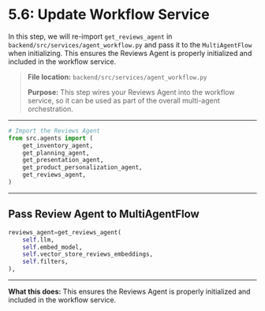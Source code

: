 # 5.6: Update Workflow Service

In this step, we will re-import `get_reviews_agent` in `backend/src/services/agent_workflow.py` and pass it to the `MultiAgentFlow` when initializing. This ensures the Reviews Agent is properly initialized and included in the workflow service.

> **File location:** `backend/src/services/agent_workflow.py`
>
> **Purpose:** This step wires your Reviews Agent into the workflow service, so it can be used as part of the overall multi-agent orchestration.

---

```python
# Import the Reviews Agent
from src.agents import (
    get_inventory_agent,
    get_planning_agent,
    get_presentation_agent,
    get_product_personalization_agent,
    get_reviews_agent,
)
```
---

## Pass Review Agent to MultiAgentFlow
```python
reviews_agent=get_reviews_agent(
    self.llm,
    self.embed_model,
    self.vector_store_reviews_embeddings,
    self.filters,
),
```

---

**What this does:**
This ensures the Reviews Agent is properly initialized and included in the workflow service.

